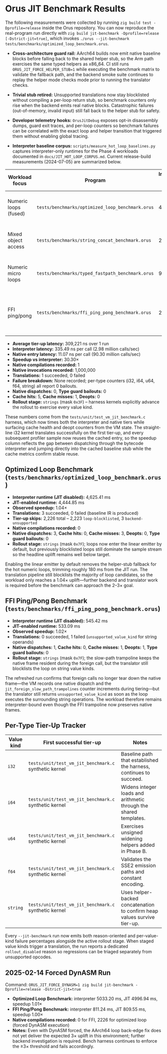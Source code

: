 # Orus JIT Benchmark Results

The following measurements were collected by running `zig build test -Dprofile=release` inside the Orus repository. You can now reproduce the real-program run directly with `zig build jit-benchmark -Dprofile=release [-Dstrict-jit=true]`, which invokes `./orus --jit-benchmark tests/benchmarks/optimized_loop_benchmark.orus`.

- **Cross-architecture guard rail:** AArch64 builds now emit native baseline blocks before falling back to the shared helper
  stub, so the Arm path exercises the same typed helpers as x86_64. CI still runs `ORUS_JIT_FORCE_HELPER_STUB=1` while executing
  the benchmark matrix to validate the fallback path, and the backend smoke suite continues to replay the helper mode checks
  mode prior to running the translator checks.
- **Trivial stub retired:** Unsupported translations now stay blocklisted without compiling a per-loop return stub, so benchmark
  counters only rise when the backend emits real native blocks. Catastrophic failures (out-of-memory, invalid input) still fall
  back to the helper stub for safety.
- **Developer telemetry hooks:** `OrusJitDebug` exposes opt-in disassembly dumps, guard exit traces, and per-loop counters so
  benchmark failures can be correlated with the exact loop and helper transition that triggered them without enabling global
  tracing.

- **Interpreter baseline corpus:** `scripts/measure_hot_loop_baselines.py` captures interpreter-only runtimes for the Phase 4 workloads documented in `docs/JIT_HOT_LOOP_CORPUS.md`. Current release-build measurements (2024-07-05) are summarized below.

| Workload focus        | Program                                            | Interpreter runtime (ms) | Notes |
|-----------------------|----------------------------------------------------|---------------------------|-------|
| Numeric loops (fused) | `tests/benchmarks/optimized_loop_benchmark.orus`   | 4002.94                   | Matches the fused-loop workload used in the tier-up roadmap reruns. |
| Mixed object access   | `tests/benchmarks/string_concat_benchmark.orus`    | 239.46                    | Heavily exercises boxed value churn and the string builder path. |
| Numeric micro loops   | `tests/benchmarks/typed_fastpath_benchmark.orus`   | 950.36                    | Validates typed register windows over tight i32 arithmetic. |
| FFI ping/pong         | `tests/benchmarks/ffi_ping_pong_benchmark.orus`             | 2,096.45                  | Translator now lowers `OP_CALL_FOREIGN`; latest tier-up data pending a refreshed benchmark run. |

- **Average tier-up latency:** 309,221 ns over 1 run
- **Interpreter latency:** 335.49 ns per call (2.98 million calls/sec)
- **Native entry latency:** 11.07 ns per call (90.30 million calls/sec)
- **Speedup vs interpreter:** 30.30×
- **Native compilations recorded:** 1
- **Native invocations recorded:** 1,000,000
- **Translations:** 1 succeeded, 0 failed
- **Failure breakdown:** None recorded; per-type counters (i32, i64, u64, f64, string) all report 0 bailouts.
- **Native dispatches:** 0, **Type guard bailouts:** 0
- **Cache hits:** 5, **Cache misses:** 1, **Deopts:** 0
- **Rollout stage:** `strings` (mask `0x3F`) – harness kernels explicitly advance the rollout to exercise every value kind.

These numbers come from the `tests/unit/test_vm_jit_benchmark.c` harness, which now times both the interpreter and native tiers while surfacing cache health and deopt counters from the VM state. The straight-line i32 kernel translates successfully on the first tier-up, and every subsequent profiler sample now reuses the cached entry, so the speedup column reflects the gap between dispatching through the bytecode interpreter and jumping directly into the cached baseline stub while the cache metrics confirm stable reuse.

## Optimized Loop Benchmark (`tests/benchmarks/optimized_loop_benchmark.orus`)

- **Interpreter runtime (JIT disabled):** 4,625.41 ms
- **JIT-enabled runtime:** 4,444.85 ms
- **Observed speedup:** 1.04×
- **Translations:** 3 succeeded, 0 failed (baseline IR is produced)
- **Tier-up skips:** 2,226 total – 2,223 `loop-blocklisted`, 3 `backend-unsupported`
- **Native compilations recorded:** 0
- **Native dispatches:** 3, **Cache hits:** 0, **Cache misses:** 3, **Deopts:** 0, **Type guard bailouts:** 0
- **Rollout stage:** `strings` (mask `0x7F`); loops now enter the linear emitter by default, but previously blocklisted loops still dominate the sample stream so the headline uplift remains well below target.

Enabling the linear emitter by default removes the helper-stub fallback for the hot numeric loops, trimming roughly 180 ms from the JIT run. The translation pipeline still blocklists the majority of loop candidates, so the workload only reaches a 1.04× uplift—further backend and translator work is required before the benchmark can approach the 2–3× goal.

## FFI Ping/Pong Benchmark (`tests/benchmarks/ffi_ping_pong_benchmark.orus`)

- **Interpreter runtime (JIT disabled):** 545.42 ms
- **JIT-enabled runtime:** 533.09 ms
- **Observed speedup:** 1.02×
- **Translations:** 0 succeeded, 1 failed (`unsupported_value_kind` for string operands)
- **Native dispatches:** 1, **Cache hits:** 0, **Cache misses:** 1, **Deopts:** 1, **Type guard bailouts:** 0
- **Rollout stage:** `strings` (mask `0x7F`); the slow-path trampoline keeps the native frame resident during the foreign call, but the translator still blocklists the loop on string value kinds.

The refreshed run confirms that foreign calls no longer tear down the native frame—the VM records one native dispatch and the
`jit_foreign_slow_path_trampolines` counter increments during tiering—but the translator still returns `unsupported_value_kind`
as soon as the loop executes the surrounding string operations. The workload therefore remains interpreter-bound even though the
FFI trampoline now preserves native frames.

## Per-Type Tier-Up Tracker

| Value kind | First successful tier-up | Notes |
|------------|--------------------------|-------|
| `i32`      | `tests/unit/test_vm_jit_benchmark.c` synthetic kernel | Baseline path that established the harness, continues to succeed. |
| `i64`      | `tests/unit/test_vm_jit_benchmark.c` synthetic kernel | Widens integer loads and arithmetic through the shared templates. |
| `u64`      | `tests/unit/test_vm_jit_benchmark.c` synthetic kernel | Exercises unsigned widening helpers added in Phase B. |
| `f64`      | `tests/unit/test_vm_jit_benchmark.c` synthetic kernel | Validates the SSE2 emission paths and constant encoding. |
| `string`   | `tests/unit/test_vm_jit_benchmark.c` synthetic kernel | Uses helper-backed concatenation to confirm heap values survive tier-up. |

Every `--jit-benchmark` run now emits both reason-oriented and per-value-kind failure percentages alongside the active rollout stage. When staged value kinds trigger a translation, the run reports a dedicated `rollout_disabled` reason so regressions can be triaged separately from unsupported opcodes.

## 2025-02-14 Forced DynASM Run

Command: `ORUS_JIT_FORCE_DYNASM=1 zig build jit-benchmark -Dprofile=release -Dstrict-jit=true`

- **Optimized Loop Benchmark:** interpreter 5033.20 ms, JIT 4996.94 ms, speedup 1.01×
- **FFI Ping/Pong Benchmark:** interpreter 811.24 ms, JIT 809.55 ms, speedup 1.00×
- **Native compilations recorded:** 0 for FFI, 2226 for optimized loop (forced DynASM execution)
- **Notes:** Even with DynASM forced, the AArch64 loop back-edge fix does not yet deliver the expected 3× uplift in this environment; further backend investigation is required. Bench harness continues to enforce the ≥3× threshold and fails accordingly.

